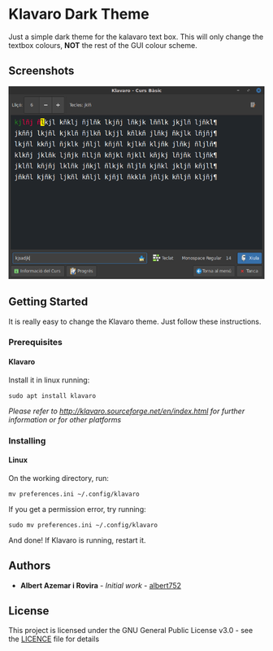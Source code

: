 # Klavaro Dark Theme

Just a simple dark theme for the kalavaro text box. This will only change the textbox colours, **NOT** the rest of the GUI colour scheme.

## Screenshots
![Alt text](/darklavaro.png?raw=true "Screenshot with Mint-Y-Yltra-Dark theme on Debian")

## Getting Started

It is really easy to change the Klavaro theme. Just follow these instructions.

### Prerequisites

#### Klavaro
Install it in linux running:
```
sudo apt install klavaro
```
_Please refer to http://klavaro.sourceforge.net/en/index.html for further information or for other platforms_

### Installing
#### Linux
On the working directory, run:
```
mv preferences.ini ~/.config/klavaro
```

If you get a permission error, try running:

```
sudo mv preferences.ini ~/.config/klavaro
```

And done! If Klavaro is running, restart it.

## Authors

* **Albert Azemar i Rovira** - *Initial work* - [albert752](https://github.com/albert752/)

## License

This project is licensed under the GNU General Public License v3.0 - see the [LICENCE](LICENSE) file for details
